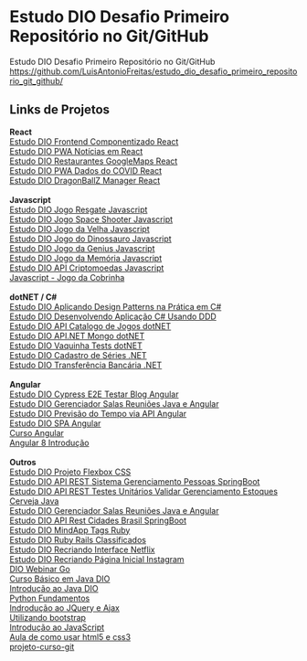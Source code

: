 # Estudo DIO Desafio Primeiro Repositório no Git/GitHub
Estudo DIO Desafio Primeiro Repositório no Git/GitHub
https://github.com/LuisAntonioFreitas/estudo_dio_desafio_primeiro_repositorio_git_github/

## Links de Projetos
<b>React</b> </br>
[Estudo DIO Frontend Componentizado React](https://github.com/LuisAntonioFreitas/estudo_dio_frontend_componentizado_react) </br>
[Estudo DIO PWA Notícias em React](https://github.com/LuisAntonioFreitas/estudo_dio_pwa_noticias_react) </br>
[Estudo DIO Restaurantes GoogleMaps React](https://github.com/LuisAntonioFreitas/estudo_dio_restaurantes_googlemaps_react) </br>
[Estudo DIO PWA Dados do COVID React](https://github.com/LuisAntonioFreitas/estudo_dio_pwa_covid_react) </br>
[Estudo DIO DragonBallZ Manager React](https://github.com/LuisAntonioFreitas/estudo_dio_dragonballz_manager_react) </br>
</br>
<b>Javascript</b> </br>
[Estudo DIO Jogo Resgate Javascript](https://github.com/LuisAntonioFreitas/estudo_dio_jogo_resgate_javascript) </br>
[Estudo DIO Jogo Space Shooter Javascript](https://github.com/LuisAntonioFreitas/estudo_dio_jogo_spaceshooter_javascript) </br>
[Estudo DIO Jogo da Velha Javascript](https://github.com/LuisAntonioFreitas/estudo_dio_jogo_velha_javascript) </br>
[Estudo DIO Jogo do Dinossauro Javascript](https://github.com/LuisAntonioFreitas/estudo_dio_jogo_dinossauro_javascript) </br>
[Estudo DIO Jogo da Genius Javascript](https://github.com/LuisAntonioFreitas/estudo_dio_jogo_genius_javascript) </br>
[Estudo DIO Jogo da Memória Javascript](https://github.com/LuisAntonioFreitas/estudo_dio_jogo_memoria_javascript) </br>
[Estudo DIO API Criptomoedas Javascript](https://github.com/LuisAntonioFreitas/estudo_dio_api_criptomoedas_javascript) </br>
[Javascript - Jogo da Cobrinha](https://github.com/LuisAntonioFreitas/estudo_javascript_jogo_cobrinha) </br>
</br>
<b>dotNET / C#</b> </br>
[Estudo DIO Aplicando Design Patterns na Prática em C#](https://github.com/LuisAntonioFreitas/estudo_dio_aplicando_designpatterns_pratica_C) </br>
[Estudo DIO Desenvolvendo Aplicação C# Usando DDD](https://github.com/LuisAntonioFreitas/estudo_dio_desenvolvendo_aplicacao_C_usando_DDD) </br>
[Estudo DIO API Catalogo de Jogos dotNET](https://github.com/LuisAntonioFreitas/estudo_dio_api_apicatalogojogos_dotnet) </br>
[Estudo DIO API.NET Mongo dotNET](https://github.com/LuisAntonioFreitas/estudo_dio_apinet_mongo_dotNET) </br>
[Estudo DIO Vaquinha Tests dotNET](https://github.com/LuisAntonioFreitas/estudo_dio_vaquinha_tests_dotNET) </br>
[Estudo DIO Cadastro de Séries .NET](https://github.com/LuisAntonioFreitas/estudo_dio_cadastro_series_dotNET) </br>
[Estudo DIO Transferência Bancária .NET](https://github.com/LuisAntonioFreitas/estudo_dio_transferencia_bancarias_dotNET) </br>
</br>
<b>Angular</b> </br>
[Estudo DIO Cypress E2E Testar Blog Angular](https://github.com/LuisAntonioFreitas/estudo_dio_cypress_e2e_testar_blog_angular) </br>
[Estudo DIO Gerenciador Salas Reuniões Java e Angular](https://github.com/LuisAntonioFreitas/estudo_dio_gerenciador_salas_reunioes_java_angular) </br>
[Estudo DIO Previsão do Tempo via API Angular](https://github.com/LuisAntonioFreitas/estudo_dio_previsao_tempo_api_angular) </br>
[Estudo DIO SPA Angular](https://github.com/LuisAntonioFreitas/estudo_dio_spa_angular) </br>
[Curso Angular](https://github.com/LuisAntonioFreitas/estudo_curso_angular) </br>
[Angular 8 Introdução](https://github.com/LuisAntonioFreitas/estudo_angular_course_manager) </br>
</br>
<b>Outros</b> </br>
[Estudo DIO Projeto Flexbox CSS](https://github.com/LuisAntonioFreitas/estudo_dio_projeto_flexbox_css) <br>
[Estudo DIO API REST Sistema Gerenciamento Pessoas SpringBoot](https://github.com/LuisAntonioFreitas/estudo_dio_api_rest_sistema_gerenciamento_pessoas_springboot) </br>
[Estudo DIO API REST Testes Unitários Validar Gerenciamento Estoques Cerveja Java](https://github.com/LuisAntonioFreitas/estudo_dio_api_rest_testes_unitarios_validar_gerenciamento_estoques_cerveja_java) </br>
[Estudo DIO Gerenciador Salas Reuniões Java e Angular](https://github.com/LuisAntonioFreitas/estudo_dio_gerenciador_salas_reunioes_java_angular) </br>
[Estudo DIO API Rest Cidades Brasil SpringBoot](https://github.com/LuisAntonioFreitas/estudo_dio_apirest_cidades_brasil_springboot) </br>
[Estudo DIO MindApp Tags Ruby](https://github.com/LuisAntonioFreitas/estudo_dio_mindapp_tags_ruby) </br>
[Estudo DIO Ruby Rails Classificados](https://github.com/LuisAntonioFreitas/estudo_dio_rubyrails_classificados) </br>
[Estudo DIO Recriando Interface Netflix](https://github.com/LuisAntonioFreitas/estudo_dio_recriando_interface_netflix) </br>
[Estudo DIO Recriando Página Inicial Instagram](https://github.com/LuisAntonioFreitas/estudo_dio_recriando_pagina_inicial_instagram) </br>
[DIO Webinar Go](https://github.com/LuisAntonioFreitas/estudo_webinargo_dio) </br>
[Curso Básico em Java DIO](https://github.com/LuisAntonioFreitas/estudo_java_cursobasico_dio) </br>
[Introdução ao Java DIO](https://github.com/LuisAntonioFreitas/estudo_java_introducao_dio) </br>
[Python Fundamentos](https://github.com/LuisAntonioFreitas/estudo_python_fundamentos) </br>
[Indrodução ao JQuery e Ajax](https://github.com/LuisAntonioFreitas/estudo_aula_jquery_ajax) </br>
[Utilizando bootstrap](https://github.com/LuisAntonioFreitas/estudo_aula_bootstrap) </br>
[Introdução ao JavaScript](https://github.com/LuisAntonioFreitas/estudo_aula_javascript) </br>
[Aula de como usar html5 e css3](https://github.com/LuisAntonioFreitas/estudo_aula_html5_css3) </br>
[projeto-curso-git](https://github.com/LuisAntonioFreitas/projeto-curso-git) </br>
</br>
